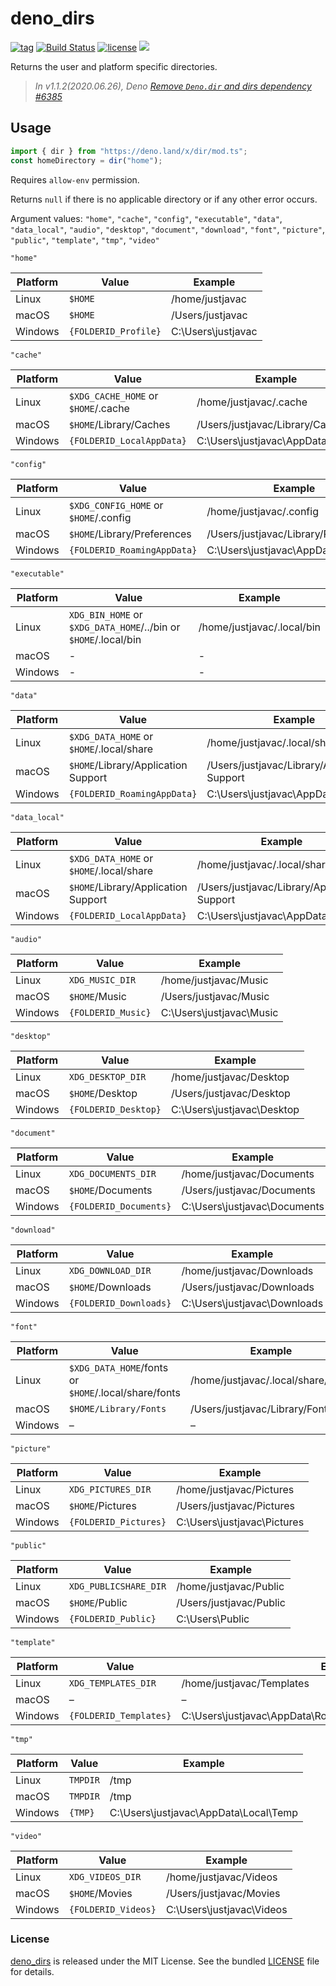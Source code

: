 # deno_dirs

[![tag](https://img.shields.io/github/release/justjavac/deno_dirs)](https://github.com/justjavac/deno_dirs/releases)
[![Build Status](https://github.com/justjavac/deno_dirs/workflows/ci/badge.svg?branch=master)](https://github.com/justjavac/deno_dirs/actions)
[![license](https://img.shields.io/github/license/justjavac/deno_dirs)](https://github.com/justjavac/deno_dirs/blob/master/LICENSE)
[![](https://img.shields.io/badge/deno-v1.3-green.svg)](https://github.com/denoland/deno)

Returns the user and platform specific directories.

> _In v1.1.2(2020.06.26), Deno [Remove `Deno.dir` and dirs dependency #6385](https://github.com/denoland/deno/pull/6385)_

## Usage

```ts
import { dir } from "https://deno.land/x/dir/mod.ts";
const homeDirectory = dir("home");
```

Requires `allow-env` permission.

Returns `null` if there is no applicable directory or if any other error
occurs.

Argument values: `"home"`, `"cache"`, `"config"`, `"executable"`, `"data"`,
`"data_local"`, `"audio"`, `"desktop"`, `"document"`, `"download"`,
`"font"`, `"picture"`, `"public"`, `"template"`, `"tmp"`, `"video"`

`"home"`

|Platform | Value                                    | Example                |
| ------- | -----------------------------------------| -----------------------|
| Linux   | `$HOME`                                  | /home/justjavac        |
| macOS   | `$HOME`                                  | /Users/justjavac       |
| Windows | `{FOLDERID_Profile}`                     | C:\Users\justjavac     |

`"cache"`

|Platform | Value                               | Example                          |
| ------- | ----------------------------------- | -------------------------------- |
| Linux   | `$XDG_CACHE_HOME` or `$HOME`/.cache | /home/justjavac/.cache           |
| macOS   | `$HOME`/Library/Caches              | /Users/justjavac/Library/Caches  |
| Windows | `{FOLDERID_LocalAppData}`           | C:\Users\justjavac\AppData\Local |

`"config"`

|Platform | Value                                 | Example                              |
| ------- | ------------------------------------- | ------------------------------------ |
| Linux   | `$XDG_CONFIG_HOME` or `$HOME`/.config | /home/justjavac/.config              |
| macOS   | `$HOME`/Library/Preferences           | /Users/justjavac/Library/Preferences |
| Windows | `{FOLDERID_RoamingAppData}`           | C:\Users\justjavac\AppData\Roaming   |

`"executable"`

|Platform | Value                                                           | Example                    |
| ------- | --------------------------------------------------------------- | ---------------------------|
| Linux   | `XDG_BIN_HOME` or `$XDG_DATA_HOME`/../bin or `$HOME`/.local/bin | /home/justjavac/.local/bin |
| macOS   | -                                                               | -                          |
| Windows | -                                                               | -                          |

`"data"`

|Platform | Value                                    | Example                                      |
| ------- | ---------------------------------------- | -------------------------------------------- |
| Linux   | `$XDG_DATA_HOME` or `$HOME`/.local/share | /home/justjavac/.local/share                 |
| macOS   | `$HOME`/Library/Application Support      | /Users/justjavac/Library/Application Support |
| Windows | `{FOLDERID_RoamingAppData}`              | C:\Users\justjavac\AppData\Roaming           |

`"data_local"`

|Platform | Value                                    | Example                                      |
| ------- | ---------------------------------------- | -------------------------------------------- |
| Linux   | `$XDG_DATA_HOME` or `$HOME`/.local/share | /home/justjavac/.local/share                 |
| macOS   | `$HOME`/Library/Application Support      | /Users/justjavac/Library/Application Support |
| Windows | `{FOLDERID_LocalAppData}`                | C:\Users\justjavac\AppData\Local             |

`"audio"`

|Platform | Value              | Example                  |
| ------- | ------------------ | ------------------------ |
| Linux   | `XDG_MUSIC_DIR`    | /home/justjavac/Music    |
| macOS   | `$HOME`/Music      | /Users/justjavac/Music   |
| Windows | `{FOLDERID_Music}` | C:\Users\justjavac\Music |

`"desktop"`

|Platform | Value                | Example                    |
| ------- | -------------------- | -------------------------- |
| Linux   | `XDG_DESKTOP_DIR`    | /home/justjavac/Desktop    |
| macOS   | `$HOME`/Desktop      | /Users/justjavac/Desktop   |
| Windows | `{FOLDERID_Desktop}` | C:\Users\justjavac\Desktop |

`"document"`

|Platform | Value                  | Example                      |
| ------- | ---------------------- | ---------------------------- |
| Linux   | `XDG_DOCUMENTS_DIR`    | /home/justjavac/Documents    |
| macOS   | `$HOME`/Documents      | /Users/justjavac/Documents   |
| Windows | `{FOLDERID_Documents}` | C:\Users\justjavac\Documents |

`"download"`

|Platform | Value                  | Example                      |
| ------- | ---------------------- | ---------------------------- |
| Linux   | `XDG_DOWNLOAD_DIR`     | /home/justjavac/Downloads    |
| macOS   | `$HOME`/Downloads      | /Users/justjavac/Downloads   |
| Windows | `{FOLDERID_Downloads}` | C:\Users\justjavac\Downloads |

`"font"`

|Platform | Value                                                | Example                            |
| ------- | ---------------------------------------------------- | ---------------------------------- |
| Linux   | `$XDG_DATA_HOME`/fonts or `$HOME`/.local/share/fonts | /home/justjavac/.local/share/fonts |
| macOS   | `$HOME/Library/Fonts`                                | /Users/justjavac/Library/Fonts     |
| Windows | –                                                    | –                                  |

`"picture"`

|Platform | Value                 | Example                     |
| ------- | --------------------- | --------------------------- |
| Linux   | `XDG_PICTURES_DIR`    | /home/justjavac/Pictures    |
| macOS   | `$HOME`/Pictures      | /Users/justjavac/Pictures   |
| Windows | `{FOLDERID_Pictures}` | C:\Users\justjavac\Pictures |

`"public"`

|Platform | Value                 | Example                 |
| ------- | --------------------- | ----------------------- |
| Linux   | `XDG_PUBLICSHARE_DIR` | /home/justjavac/Public  |
| macOS   | `$HOME`/Public        | /Users/justjavac/Public |
| Windows | `{FOLDERID_Public}`   | C:\Users\Public         |

`"template"`

|Platform | Value                  | Example                                                        |
| ------- | ---------------------- | -------------------------------------------------------------- |
| Linux   | `XDG_TEMPLATES_DIR`    | /home/justjavac/Templates                                      |
| macOS   | –                      | –                                                              |
| Windows | `{FOLDERID_Templates}` | C:\Users\justjavac\AppData\Roaming\Microsoft\Windows\Templates |

`"tmp"`

|Platform | Value                  | Example                                                    |
| ------- | ---------------------- | ---------------------------------------------------------- |
| Linux   | `TMPDIR`               | /tmp                                                       |
| macOS   | `TMPDIR`               | /tmp                                                       |
| Windows | `{TMP}`                | C:\Users\justjavac\AppData\Local\Temp                      |

`"video"`

|Platform | Value               | Example                  |
| ------- | ------------------- | ------------------------- |
| Linux   | `XDG_VIDEOS_DIR`    | /home/justjavac/Videos    |
| macOS   | `$HOME`/Movies      | /Users/justjavac/Movies   |
| Windows | `{FOLDERID_Videos}` | C:\Users\justjavac\Videos |

### License

[deno_dirs](https://github.com/justjavac/deno_dirs) is released under the MIT License. See the bundled [LICENSE](./LICENSE) file for details.
